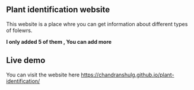 ## Plant identification website 
This website is a place whre you can get information about different types of folewrs.

**I only added 5 of them , You can add more**

## Live demo 
You can visit the website here https://chandranshulg.github.io/plant-identification/
